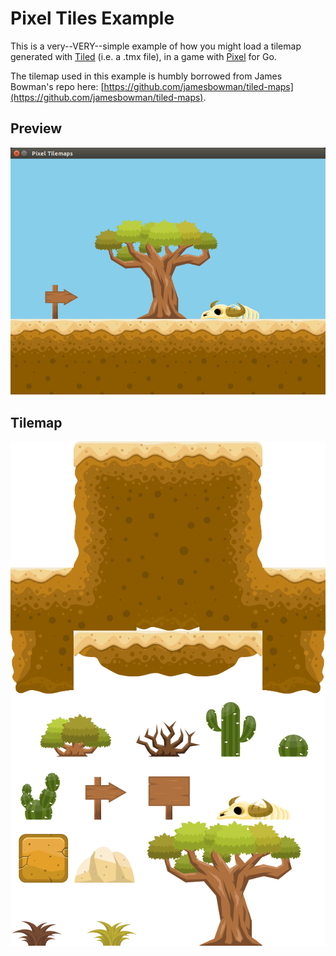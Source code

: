 # Pixel Tiles Example
This is a very--VERY--simple example of how you might load a tilemap generated with [Tiled](https://www.mapeditor.org/) (i.e. a .tmx file), 
in a game with [Pixel](https://github.com/faiface/pixel) for Go.

The tilemap used in this example is humbly borrowed from James Bowman's repo here: [https://github.com/jamesbowman/tiled-maps](https://github.com/jamesbowman/tiled-maps).

## Preview
![Screenshot of Tiles Window](./screenshot.png)

## Tilemap
![Tilemap](./gameart2d-desert.png)